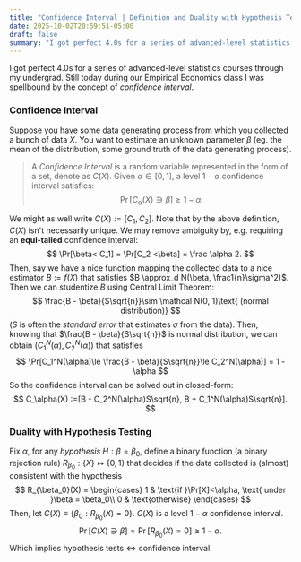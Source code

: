 ```yaml
---
title: "Confidence Interval | Definition and Duality with Hypothesis Testing"
date: 2025-10-02T20:59:51-05:00
draft: false
summary: "I got perfect 4.0s for a series of advanced-level statistics courses through my undergrad. Still today during our Empirical Economics class I was spellbound by the concept of confidence interval."
---
```


I got perfect 4.0s for a series of advanced-level statistics courses through my undergrad. Still today during our Empirical Economics class I was spellbound by the concept of *confidence interval*.

### Confidence Interval

Suppose you have some data generating process from which you collected a bunch of data $X$. You want to estimate an unknown parameter $\beta$ (eg. the mean of the distribution, some ground truth of the data generating process).

> A *Confidence Interval* is a random variable represented in the form of a set, denote as $C(X)$. Given $\alpha\in [0, 1]$, a level $1 -\alpha$ confidence interval satisfies:
> $$
> \Pr[C_\alpha(X)\ni\beta] \ge 1-\alpha.
> $$

We might as well write $C(X):= [C_1, C_2]$. Note that by the above definition, $C(X)$ isn't necessarily unique. We may remove ambiguity by, e.g. requiring an **equi-tailed** confidence interval:
$$
\Pr[\beta< C_1] = \Pr[C_2 <\beta] = \frac \alpha 2.
$$
Then, say we have a nice function mapping the collected data to a nice estimator $B:= f(X)$ that satisfies $B \approx_d N(\beta, \frac1{n}\sigma^2)$. Then we can studentize $B$ using Central Limit Theorem:
$$
\frac{B - \beta}{S\sqrt{n}}\sim \mathcal N(0, 1)\text{ (normal distribution)}
$$
($S$ is often the *standard error* that estimates $\sigma$ from the data). Then, knowing that $\frac{B - \beta}{S\sqrt{n}}$ is normal distribution, we can obtain $(C_1^N(\alpha), C_2^N(\alpha))$ that satisfies
$$
\Pr[C_1^N(\alpha)\le \frac{B - \beta}{S\sqrt{n}}\le C_2^N(\alpha)] = 1 - \alpha
$$
So the confidence interval can be solved out in closed-form:
$$
C_\alpha(X) :=[B - C_2^N(\alpha)S\sqrt{n}, B + C_1^N(\alpha)S\sqrt{n}].
$$

### Duality with Hypothesis Testing

Fix $\alpha$, for any *hypothesis* $H: \beta = \beta_0$, define a binary function (a binary rejection rule) $R_{\beta_0}:\lbrace X\rbrace \mapsto \lbrace0, 1\rbrace$ that decides if the data collected is (almost) consistent with the hypothesis
$$
R_{\beta_0}(X) = \begin{cases}
1 & \text{if }\Pr[X]<\alpha, \text{ under }\beta = \beta_0\\
0 & \text{otherwise}
\end{cases}
$$
Then, let $C(X) \equiv\lbrace \beta_0:R_{\beta_0}(X) =0\rbrace$. $C(X)$ is a level $1 - \alpha$ confidence interval.
$$
\Pr[C(X)\ni \beta] = \Pr[R_{\beta_0}(X) =0]\ge 1 - \alpha.
$$
Which implies hypothesis tests <=> confidence interval.



